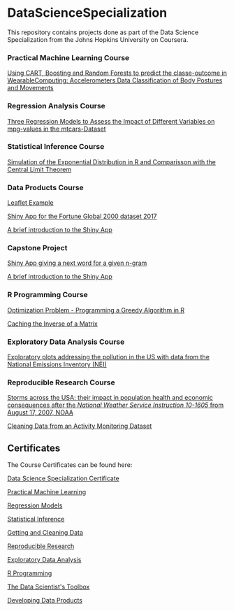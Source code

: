 # DataScienceSpecialization

This repository contains projects done as part of the Data Science Specialization from the Johns Hopkins University on Coursera.


### Practical Machine Learning Course

<a href="https://github.com/lbedon/DataScienceSpecialization/blob/master/08PracticalMachineLearning/PMLAssignment.pdf">
Using CART, Boosting and Random Forests to predict the classe-outcome in WearableComputing: Accelerometers Data Classification of Body Postures and Movements
 </a>

### Regression Analysis Course
<a href="https://github.com/lbedon/DataScienceSpecialization/blob/master/07RegressionModels/PeerGradedAssignment110917.pdf">
 Three Regression Models to Assess the Impact of Different Variables on mpg-values in the mtcars-Dataset </a>

### Statistical Inference Course

<a href="https://github.com/lbedon/DataScienceSpecialization/blob/master/06StatisticalInference/StatisticalInferenceCourseProject.pdf">Simulation of the Exponential Distribution in R and Comparisson with the Central Limit Theorem</a>

### Data Products Course

<a href="https://github.com/lbedon/DataScienceSpecialization/tree/master/09DataProducts"> Leaflet Example </a>

<a href="https://lbedon.shinyapps.io/dataproductscourse/"> Shiny App for the Fortune Global 2000 dataset 2017 </a>

<a href="https://lbedon.github.io/DataProductsCourse/index.html"> A brief introduction to the Shiny App </a>


### Capstone Project

<a href="https://lbedon.shinyapps.io/NextWord/"> Shiny App giving a next word for a given n-gram</a>


<a href="http://rpubs.com/lbedon/327530"> A brief introduction to the Shiny App </a>



### R Programming Course
<a href="https://github.com/lbedon/DataScienceSpecialization/blob/master/02RProgramming/GreedyAlgorithm.pdf">Optimization Problem - Programming a Greedy Algorithm in R</a>

<a href="https://github.com/lbedon/DataScienceSpecialization/blob/master/02RProgramming/cachematrix.R">Caching the Inverse of a Matrix</a>

### Exploratory Data Analysis Course

<a href="https://github.com/lbedon/DataScienceSpecialization/tree/master/04DataAnalysis">Exploratory plots addressing the pollution in the US with data from the National Emissions Inventory (NEI)</a>

### Reproducible Research Course
<a href="https://github.com/lbedon/DataScienceSpecialization/blob/master/05ReproducibleResearch/RepData_PeerAssessment2/RepData_PeerAssessment2_LuisBedonGomez.pdf">Storms across the USA: their impact in population health and economic consequences
  after the *National Weather Service Instruction 10-1605* from August 17, 2007, NOAA </a> 


<a href="https://github.com/lbedon/DataScienceSpecialization/blob/master/05ReproducibleResearch/RepData_PeerAssessment1/Project1.pdf">Cleaning Data from an Activity Monitoring Dataset </a> 



## Certificates

The Course Certificates can be found here:

<a href="https://www.coursera.org/account/accomplishments/specialization/certificate/XWTMMHXJBSDB">Data Science Specialization Certificate </a>

<a href="https://www.coursera.org/account/accomplishments/certificate/URHYMHSMFPPF">Practical Machine Learning </a>

<a href="https://www.coursera.org/account/accomplishments/certificate/CXD7FCWZNLYV">Regression Models </a>

<a href="https://www.coursera.org/account/accomplishments/certificate/33HN7QYNH9LX">Statistical Inference </a>

<a href="https://www.coursera.org/account/accomplishments/certificate/9JYF3PZPHR6G">Getting and Cleaning Data </a>

<a href="https://www.coursera.org/account/accomplishments/certificate/8MEMKE3SHCT4">Reproducible Research </a>

<a href="https://www.coursera.org/account/accomplishments/certificate/MCALPHKK9MME">Exploratory Data Analysis </a>

<a href="https://www.coursera.org/account/accomplishments/certificate/EZMU9JJLM8N3">R Programming </a>

<a href="https://www.coursera.org/account/accomplishments/certificate/H443CV6C82QV">The Data Scientist's Toolbox </a>

<a href="https://www.coursera.org/account/accomplishments/certificate/87LX94BL9Y2U">Developing Data Products </a>


